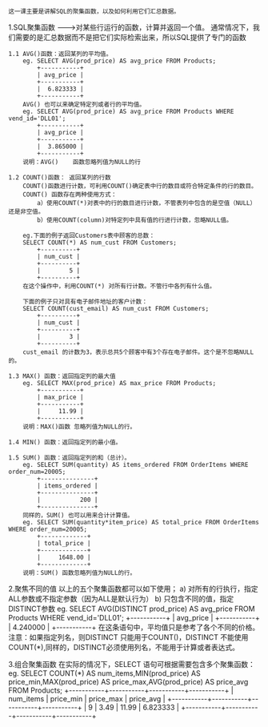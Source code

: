	这一课主要是讲解SQL的聚集函数，以及如何利用它们汇总数据。
1.SQL聚集函数  --->对某些行运行的函数，计算并返回一个值。
	通常情况下，我们需要的是汇总数据而不是把它们实际检索出来，所以SQL提供了专门的函数

	1.1	AVG()函数：返回某列的平均值。
		eg.	SELECT AVG(prod_price) AS avg_price FROM Products;
			+-----------+
			| avg_price |
			+-----------+
			|  6.823333 |
			+-----------+
		AVG() 也可以来确定特定列或者行的平均值。
		eg.	SELECT AVG(prod_price) AS avg_price FROM Products WHERE vend_id='DLL01';
			+-----------+
			| avg_price |
			+-----------+
			|  3.865000 |
			+-----------+
		说明：AVG()	函数忽略列值为NULL的行
		
	1.2	COUNT()函数： 返回某列的行数
		COUNT()函数进行计数，可利用COUNT()确定表中行的数目或符合特定条件的行的数目。
		COUNT() 函数存在两种使用方式：
			a）使用COUNT(*)对表中的行的数目进行计数，不管表列中包含的是空值（NULL）还是非空值。
			b）使用COUNT(column)对特定列中具有值的行进行计数，忽略NULL值。
		
		eg.下面的例子返回Customers表中顾客的总数：
		SELECT COUNT(*) AS num_cust FROM Customers;
			+----------+
			| num_cust |
			+----------+
			|        5 |
			+----------+
		在这个操作中，利用COUNT(*) 对所有行计数。不管行中各列有什么值。
		
		下面的例子只对具有电子邮件地址的客户计数：
		SELECT COUNT(cust_email) AS num_cust FROM Customers;
			+----------+
			| num_cust |
			+----------+
			|        3 |
			+----------+
		cust_email 的计数为3，表示总共5个顾客中有3个存在电子邮件。这个是不忽略NULL的。
		
	1.3	MAX() 函数：返回指定列的最大值
		eg. SELECT MAX(prod_price) AS max_price FROM Products;
			+-----------+
			| max_price |
			+-----------+
			|     11.99 |
			+-----------+
		说明：MAX()函数 忽略列值为NULL的行。
		
	1.4	MIN() 函数：返回指定列的最小值。
	
	1.5	SUM() 函数：返回指定列的和（总计）。
		eg.	SELECT SUM(quantity) AS items_ordered FROM OrderItems WHERE order_num=20005;
			+---------------+
			| items_ordered |
			+---------------+
			|           200 |
			+---------------+
		同样的，SUM() 也可以用来合计计算值。
		eg.	SELECT SUM(quantity*item_price) AS total_price FROM OrderItems WHERE order_num=20005;
			+-------------+
			| total_price |
			+-------------+
			|     1648.00 |
			+-------------+
		说明：SUM() 函数忽略列值为NULL的行。

2.聚焦不同的值
	以上的五个聚集函数都可以如下使用；
	a)	对所有的行执行，指定ALL参数或不指定参数（因为ALL是默认行为）
	b)	只包含不同的值，指定DISTINCT参数
	eg.	SELECT AVG(DISTINCT prod_price) AS avg_price FROM Products WHERE vend_id='DLL01';
		+-----------+
		| avg_price |
		+-----------+
		|  4.240000 |
		+-----------+
	在这条语句中，平均值只是参考了各个不同的价格。
	注意：如果指定列名，则DISTINCT 只能用于COUNT()，DISTINCT 不能使用COUNT(*),同样的，DISTINCT必须使用列名，不能用于计算或者表达式。
	
3.组合聚集函数
	在实际的情况下，SELECT 语句可根据需要包含多个聚集函数：
	eg.	SELECT COUNT(*) AS num_items,MIN(prod_price) AS price_min,MAX(prod_price) AS price_max,AVG(prod_price) AS price_avg FROM Products;
		+-----------+-----------+-----------+-----------+
		| num_items | price_min | price_max | price_avg |
		+-----------+-----------+-----------+-----------+
		|         9 |      3.49 |     11.99 |  6.823333 |
		+-----------+-----------+-----------+-----------+